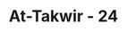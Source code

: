 ---
title: "At-Takwir - 24"
no: 24
arabic_no: ٢٤
ayah: وَمَا هُوَ عَلَى الْغَيْبِ بِضَنِيْنٍۚ
translation: "Dan dia (Muhammad) bukanlah seorang yang kikir (enggan) untuk menerangkan yang gaib."
tafsir: "Ayat ini menerangkan bahwa Nabi Muhammad bukanlah seorang bakhil dalam menyampaikan seluruh wahyu yang disampaikan malaikat Jibril kepadanya. Di samping itu, beliau adalah seorang yang sangat dipercaya karena tidak pernah mengubah wahyu walaupun satu huruf dengan ucapannya sendiri."
---